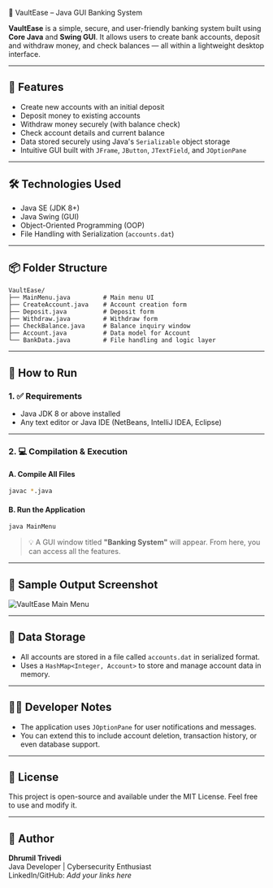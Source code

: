 💼 VaultEase – Java GUI Banking System

**VaultEase** is a simple, secure, and user-friendly banking system built using **Core Java** and **Swing GUI**. It allows users to create bank accounts, deposit and withdraw money, and check balances — all within a lightweight desktop interface.

---

## 🧰 Features

- Create new accounts with an initial deposit
- Deposit money to existing accounts
- Withdraw money securely (with balance check)
- Check account details and current balance
- Data stored securely using Java's `Serializable` object storage
- Intuitive GUI built with `JFrame`, `JButton`, `JTextField`, and `JOptionPane`

---

## 🛠️ Technologies Used

- Java SE (JDK 8+)
- Java Swing (GUI)
- Object-Oriented Programming (OOP)
- File Handling with Serialization (`accounts.dat`)

---

## 📦 Folder Structure

```
VaultEase/
├── MainMenu.java         # Main menu UI
├── CreateAccount.java    # Account creation form
├── Deposit.java          # Deposit form
├── Withdraw.java         # Withdraw form
├── CheckBalance.java     # Balance inquiry window
├── Account.java          # Data model for Account
└── BankData.java         # File handling and logic layer
```

---

## 🚀 How to Run

### 1. ✅ Requirements

- Java JDK 8 or above installed  
- Any text editor or Java IDE (NetBeans, IntelliJ IDEA, Eclipse)

---

### 2. 💻 Compilation & Execution

#### A. Compile All Files

```bash
javac *.java
```

#### B. Run the Application

```bash
java MainMenu
```

> 💡 A GUI window titled **"Banking System"** will appear. From here, you can access all the features.

---

## 🧪 Sample Output Screenshot

![VaultEase Main Menu](VaultEase_MainMenu.png)

---

## 📂 Data Storage

- All accounts are stored in a file called `accounts.dat` in serialized format.
- Uses a `HashMap<Integer, Account>` to store and manage account data in memory.

---

## 👨‍💻 Developer Notes

- The application uses `JOptionPane` for user notifications and messages.
- You can extend this to include account deletion, transaction history, or even database support.

---

## 📄 License

This project is open-source and available under the MIT License. Feel free to use and modify it.

---

## 🙌 Author

**Dhrumil Trivedi**  
Java Developer | Cybersecurity Enthusiast  
LinkedIn/GitHub: *Add your links here*
